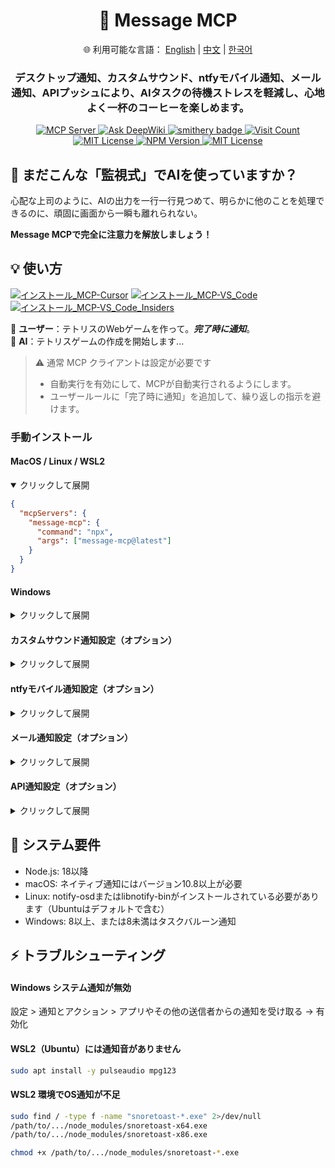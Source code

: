 <div align="center">
  <h1>💬 Message MCP</h1>
  <p>
    🌐 利用可能な言語：
    <a href="README.md">English</a> |
    <a href="README.zh.md">中文</a> |
    <a href="README.ko.md">한국어</a>
  </p>
  <h3>デスクトップ通知、カスタムサウンド、ntfyモバイル通知、メール通知、APIプッシュにより、AIタスクの待機ストレスを軽減し、心地よく一杯のコーヒーを楽しめます。</h3>
  <a href="https://modelcontextprotocol.io">
    <img src="https://img.shields.io/badge/MCP-Server-gold?labelColor=wheat&color=limegreen" title="MCP Server"/>
  </a>
  <a href="https://deepwiki.com/gimjin/message-mcp">
    <img src="https://deepwiki.com/badge.svg" alt="Ask DeepWiki">
  </a>
  <a href="https://smithery.ai/server/@gimjin/message-mcp">
    <img src="https://smithery.ai/badge/@gimjin/message-mcp" alt="smithery badge">
  </a>
  <a href="https://dash.cloudflare.com">
    <img src="https://message-mcp-werker.kimseongrim.workers.dev/visit-count.svg?v=5" title="Visit Count"/>
  </a>
  <a href="https://github.com/gimjin/message-mcp/blob/main/.github/workflows/ci.yml">
    <img src="https://img.shields.io/github/actions/workflow/status/gimjin/message-mcp/ci.yml" alt="MIT License">
  </a>
  <a href="https://www.npmjs.com/package/message-mcp">
    <img src="https://img.shields.io/npm/v/message-mcp" alt="NPM Version">
  </a>
  <a href="https://github.com/gimjin/message-mcp/blob/main/LICENSE">
    <img src="https://img.shields.io/github/license/gimjin/message-mcp" alt="MIT License">
  </a>
</div>

## 🤔 まだこんな「監視式」でAIを使っていますか？

心配な上司のように、AIの出力を一行一行見つめて、明らかに他のことを処理できるのに、頑固に画面から一瞬も離れられない。

**Message MCPで完全に注意力を解放しましょう！**

## 💡 使い方

[![インストール_MCP-Cursor](https://img.shields.io/badge/インストール_MCP-Cursor-171717)](https://cursor.com/install-mcp?name=message-mcp&config=eyJjb21tYW5kIjogIm5weCIsImFyZ3MiOiBbIm1lc3NhZ2UtbWNwQGxhdGVzdCJdfQ==) [![インストール_MCP-VS_Code](https://img.shields.io/badge/インストール_MCP-VS_Code-0098FF)](https://insiders.vscode.dev/redirect?url=vscode:mcp/install?{%22name%22:%22message-mcp%22,%22command%22:%22npx%22,%22args%22:[%22message-mcp@latest%22]}) [![インストール_MCP-VS_Code_Insiders](https://img.shields.io/badge/インストール_MCP-VS_Code_Insiders-24bfa5)](https://insiders.vscode.dev/redirect?url=vscode-insiders:mcp/install?{%22name%22:%22message-mcp%22,%22command%22:%22npx%22,%22args%22:[%22message-mcp@latest%22]})

🧑 **ユーザー**：テトリスのWebゲームを作って。**_完了時に通知_**。  
🤖 **AI**：テトリスゲームの作成を開始します...

> ⚠️ 通常 MCP クライアントは設定が必要です
>
> - 自動実行を有効にして、MCPが自動実行されるようにします。
> - ユーザールールに「完了時に通知」を追加して、繰り返しの指示を避けます。

### 手動インストール

#### MacOS / Linux / WSL2

<details open>
<summary>クリックして展開</summary>

```json
{
  "mcpServers": {
    "message-mcp": {
      "command": "npx",
      "args": ["message-mcp@latest"]
    }
  }
}
```

</details>

#### Windows

<details>
<summary>クリックして展開</summary>

```json
{
  "mcpServers": {
    "message-mcp": {
      "command": "cmd",
      "args": ["/c", "npx", "message-mcp@latest"]
    }
  }
}
```

</details>

#### カスタムサウンド通知設定（オプション）

<details>
<summary>クリックして展開</summary>

カスタムサウンド通知を利用したい場合は、サウンドファイルパスの設定パラメータを追加してください：

```json
{
  "mcpServers": {
    "message-mcp": {
      "command": "npx",
      "args": ["message-mcp@latest", "--sound-path=/path/to/your/sound.mp3"]
    }
  }
}
```

**デフォルトカスタムサウンド**: デフォルトサウンドは [zapsplat.com](https://zapsplat.com/) から提供されます。デフォルトカスタムサウンドが気に入らない場合は、このWebサイトからダウンロードして設定できます。

</details>

#### ntfyモバイル通知設定（オプション）

<details>
<summary>クリックして展開</summary>

ntfyモバイル通知を利用したい場合は、トピック設定パラメータを追加してください：

```json
{
  "mcpServers": {
    "message-mcp": {
      "command": "npx",
      "args": ["message-mcp@latest", "--ntfy-topic=your-unique-topic-name"]
    }
  }
}
```

**ntfyアプリダウンロードリンク:**

- [App Store](https://apps.apple.com/us/app/ntfy/id1625396347)
- [Google Play](https://play.google.com/store/apps/details?id=io.heckel.ntfy)
- [F-Droid](https://f-droid.org/en/packages/io.heckel.ntfy/)

</details>

#### メール通知設定（オプション）

<details>
<summary>クリックして展開</summary>

メール通知を利用したい場合は、SMTP URL設定パラメータを追加してください：

```json
{
  "mcpServers": {
    "message-mcp": {
      "command": "npx",
      "args": [
        "message-mcp@latest",
        "--smtp-url=smtp://user@gmail.com:pass@smtp.gmail.com:587"
      ]
    }
  }
}
```

**主なSMTP URL例：**

- **Gmail**：`smtp://user:pass@smtp.gmail.com:587`
- **Outlook**：`smtp://user:pass@smtp-mail.outlook.com:587`
- **Yahoo**：`smtp://user:pass@smtp.mail.yahoo.com:587`
- **QQメール**：`smtps://user:pass@smtp.qq.com:465`

</details>

#### API通知設定（オプション）

<details>
<summary>クリックして展開</summary>

API通知を利用したい場合は、API URL設定パラメータを追加してください：

```json
{
  "mcpServers": {
    "message-mcp": {
      "command": "npx",
      "args": ["message-mcp@latest", "--api-url=https://httpbin.org/post"]
    }
  }
}
```

</details>

## 📌 システム要件

- Node.js: 18以降
- macOS: ネイティブ通知にはバージョン10.8以上が必要
- Linux: notify-osdまたはlibnotify-binがインストールされている必要があります（Ubuntuはデフォルトで含む）
- Windows: 8以上、または8未満はタスクバルーン通知

## ⚡ トラブルシューティング

#### Windows システム通知が無効

設定 > 通知とアクション > アプリやその他の送信者からの通知を受け取る → 有効化

#### WSL2（Ubuntu）には通知音がありません

```bash
sudo apt install -y pulseaudio mpg123
```

#### WSL2 環境でOS通知が不足

```bash
sudo find / -type f -name "snoretoast-*.exe" 2>/dev/null
/path/to/.../node_modules/snoretoast-x64.exe
/path/to/.../node_modules/snoretoast-x86.exe

chmod +x /path/to/.../node_modules/snoretoast-*.exe
```
